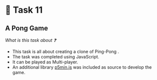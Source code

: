 # :red_circle: Task 11

## A Pong Game

  *What is this task about :question:*

  * This task is all about creating a clone of Ping-Pong . 
  * The task was completed using JavaScript. 
  * It can be played as Multi-player.
  * An additional library [p5min.js](https://cdnjs.cloudflare.com/ajax/libs/p5.js/0.9.0/p5.min.js) was included as source to develop the game.
  
